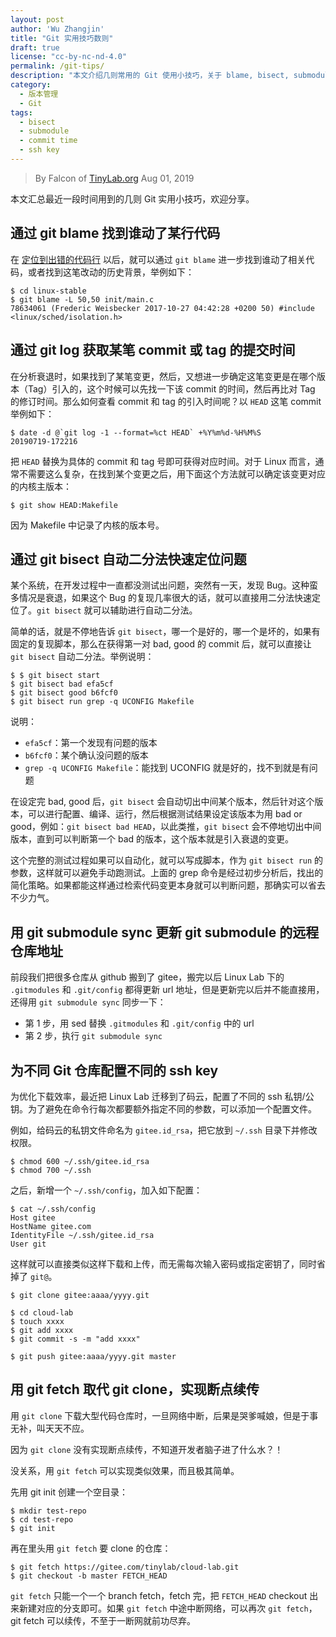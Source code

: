 ```yaml
---
layout: post
author: 'Wu Zhangjin'
title: "Git 实用技巧数则"
draft: true
license: "cc-by-nc-nd-4.0"
permalink: /git-tips/
description: "本文介绍几则常用的 Git 使用小技巧，关于 blame, bisect, submodule, commit time, ssh key ..."
category:
  - 版本管理
  - Git
tags:
  - bisect
  - submodule
  - commit time
  - ssh key
---
```


> By Falcon of [TinyLab.org][1]
> Aug 01, 2019

本文汇总最近一段时间用到的几则 Git 实用小技巧，欢迎分享。

## 通过 git blame 找到谁动了某行代码

在 [定位到出错的代码行](http://tinylab.org/bugfix-silence-raspi3-boot-warnings/) 以后，就可以通过 `git blame` 进一步找到谁动了相关代码，或者找到这笔改动的历史背景，举例如下：

    $ cd linux-stable
    $ git blame -L 50,50 init/main.c
    78634061 (Frederic Weisbecker 2017-10-27 04:42:28 +0200 50) #include <linux/sched/isolation.h>


## 通过 git log 获取某笔 commit 或 tag 的提交时间

在分析衰退时，如果找到了某笔变更，然后，又想进一步确定这笔变更是在哪个版本（Tag）引入的，这个时候可以先找一下该 commit 的时间，然后再比对 Tag 的修订时间。那么如何查看 commit 和 tag 的引入时间呢？以 `HEAD` 这笔 commit 举例如下：

    $ date -d @`git log -1 --format=%ct HEAD` +%Y%m%d-%H%M%S
    20190719-172216

把 `HEAD` 替换为具体的 commit 和 tag 号即可获得对应时间。对于 Linux 而言，通常不需要这么复杂，在找到某个变更之后，用下面这个方法就可以确定该变更对应的内核主版本：

    $ git show HEAD:Makefile

因为 Makefile 中记录了内核的版本号。

## 通过 git bisect 自动二分法快速定位问题


某个系统，在开发过程中一直都没测试出问题，突然有一天，发现 Bug。这种蛮多情况是衰退，如果这个 Bug 的复现几率很大的话，就可以直接用二分法快速定位了。`git bisect` 就可以辅助进行自动二分法。

简单的话，就是不停地告诉 `git bisect`，哪一个是好的，哪一个是坏的，如果有固定的复现脚本，那么在获得第一对 bad, good 的 commit 后，就可以直接让 `git bisect` 自动二分法。举例说明：

    $ $ git bisect start
    $ git bisect bad efa5cf
    $ git bisect good b6fcf0
    $ git bisect run grep -q UCONFIG Makefile

说明：

* `efa5cf`：第一个发现有问题的版本
* `b6fcf0`：某个确认没问题的版本
* `grep -q UCONFIG Makefile`：能找到 UCONFIG 就是好的，找不到就是有问题

在设定完 bad, good 后，`git bisect` 会自动切出中间某个版本，然后针对这个版本，可以进行配置、编译、运行，然后根据测试结果设定该版本为用 bad or good，例如：`git bisect bad HEAD`，以此类推，`git bisect` 会不停地切出中间版本，直到可以判断第一个 bad 的版本，这个版本就是引入衰退的变更。

这个完整的测试过程如果可以自动化，就可以写成脚本，作为 `git bisect run` 的参数，这样就可以避免手动跑测试。上面的 grep 命令是经过初步分析后，找出的简化策略。如果都能这样通过检索代码变更本身就可以判断问题，那确实可以省去不少力气。

## 用 git submodule sync 更新 git submodule 的远程仓库地址

前段我们把很多仓库从 github 搬到了 gitee，搬完以后 Linux Lab 下的 `.gitmodules` 和 `.git/config` 都得更新 url 地址，但是更新完以后并不能直接用，还得用 `git submodule sync` 同步一下：

* 第 1 步，用 sed 替换 `.gitmodules` 和 `.git/config` 中的 url
* 第 2 步，执行 `git submodule sync`

## 为不同 Git 仓库配置不同的 ssh key

为优化下载效率，最近把 Linux Lab 迁移到了码云，配置了不同的 ssh 私钥/公钥。为了避免在命令行每次都要额外指定不同的参数，可以添加一个配置文件。

例如，给码云的私钥文件命名为 `gitee.id_rsa`，把它放到 `~/.ssh` 目录下并修改权限。

    $ chmod 600 ~/.ssh/gitee.id_rsa
    $ chmod 700 ~/.ssh

之后，新增一个 `~/.ssh/config`，加入如下配置：

    $ cat ~/.ssh/config
    Host gitee
	HostName gitee.com
	IdentityFile ~/.ssh/gitee.id_rsa
	User git

这样就可以直接类似这样下载和上传，而无需每次输入密码或指定密钥了，同时省掉了 `git@`。

    $ git clone gitee:aaaa/yyyy.git

    $ cd cloud-lab
    $ touch xxxx
    $ git add xxxx
    $ git commit -s -m "add xxxx"

    $ git push gitee:aaaa/yyyy.git master

## 用 git fetch 取代 git clone，实现断点续传

用 `git clone` 下载大型代码仓库时，一旦网络中断，后果是哭爹喊娘，但是于事无补，叫天天不应。

因为 `git clone` 没有实现断点续传，不知道开发者脑子进了什么水？！

没关系，用 `git fetch` 可以实现类似效果，而且极其简单。

先用 git init 创建一个空目录：

    $ mkdir test-repo
    $ cd test-repo
    $ git init

再在里头用 `git fetch` 要 clone 的仓库：

    $ git fetch https://gitee.com/tinylab/cloud-lab.git
    $ git checkout -b master FETCH_HEAD

`git fetch` 只能一个一个 branch fetch，fetch 完，把 `FETCH_HEAD` checkout 出来新建对应的分支即可。如果 `git fetch` 中途中断网络，可以再次 `git fetch`，git fetch 可以续传，不至于一断网就前功尽弃。


[1]: http://tinylab.org
